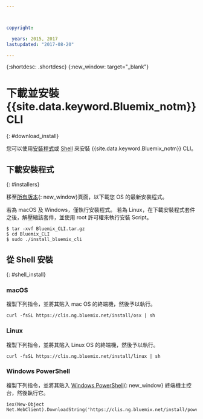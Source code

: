 ```yaml
---



copyright:

  years: 2015, 2017
lastupdated: "2017-08-20"

---
```



{:shortdesc: .shortdesc}
{:new_window: target="_blank"}


# 下載並安裝 {{site.data.keyword.Bluemix_notm}} CLI
{: #download_install}

您可以使用[安裝程式](#installers)或 [Shell](#shell_install) 來安裝 {{site.data.keyword.Bluemix_notm}} CLI。

## 下載安裝程式
{: #installers}

移至[所有版本](all_versions.html){: new_window}頁面，以下載您 OS 的最新安裝程式。

若為 macOS 及 Windows，僅執行安裝程式。
若為 Linux，在下載安裝程式套件之後，解壓縮該套件，並使用 root 許可權來執行安裝 Script。

  ```
  $ tar -xvf Bluemix_CLI.tar.gz
  $ cd Bluemix_CLI
  $ sudo ./install_bluemix_cli

  ```
## 從 Shell 安裝
{: #shell_install}


### macOS  

複製下列指令，並將其貼入 mac OS 的終端機，然後予以執行。

```
curl -fsSL https://clis.ng.bluemix.net/install/osx | sh
```

### Linux

複製下列指令，並將其貼入 Linux OS 的終端機，然後予以執行。

```
curl -fsSL https://clis.ng.bluemix.net/install/linux | sh
```

### Windows PowerShell

複製下列指令，並將其貼入 [Windows PowerShell](https://msdn.microsoft.com/en-us/powershell/scripting/getting-started/getting-started-with-windows-powershell){: new_window} 終端機主控台，然後執行它。

```
iex(New-Object Net.WebClient).DownloadString('https://clis.ng.bluemix.net/install/powershell')
```

